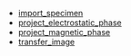 * [import_specimen](function_import_specimen.md)
* [project_electrostatic_phase](function_project_electrostatic_phase.md)
* [project_magnetic_phase](function_project_magnetic_phase.md)
* [transfer_image](function_transfer_image.md)